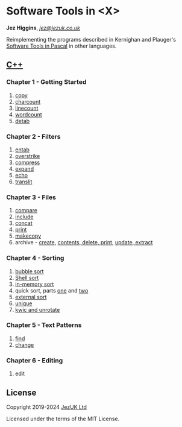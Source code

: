 # Software Tools in \<X\>

**Jez Higgins**, *jez@jezuk.co.uk*

Reimplementing the programs described in Kernighan and Plauger's 
[Software Tools in Pascal](ttps://archive.org/details/softwaretoolsinp00kern)
in other languages. 

## [C++](https://www.jezuk.co.uk/tags/software-tools-in-c++.html)
### Chapter 1 - Getting Started

1. [copy](https://www.jezuk.co.uk/blog/2019/08/sticpp-copy.html)
2. [charcount](https://www.jezuk.co.uk/blog/2019/08/sticpp-charcount.html)
3. [linecount](https://www.jezuk.co.uk/blog/2019/08/sticpp-linecount.html)
4. [wordcount](https://www.jezuk.co.uk/blog/2019/08/sticpp-wordcount.html)
5. [detab](https://www.jezuk.co.uk/blog/2019/09/sticpp-detab.html)

### Chapter 2 - Filters

1. [entab](https://www.jezuk.co.uk/blog/2019/10/sticpp-entab.html)
2. [overstrike](https://www.jezuk.co.uk/blog/2019/10/sticpp-overstrike.html)
3. [compress](https://www.jezuk.co.uk/blog/2019/11/sticpp-compress.html)
4. [expand](https://www.jezuk.co.uk/blog/2019/11/sticpp-expand.html)
5. [echo](https://www.jezuk.co.uk/blog/2019/11/sticpp-echo.html)
6. [translit](https://www.jezuk.co.uk/blog/2019/11/sticpp-translit.html)

### Chapter 3 - Files

1. [compare](https://www.jezuk.co.uk/blog/2020/02/sticpp-compare.html)
2. [include](https://www.jezuk.co.uk/blog/2020/04/sticpp-include.html)
3. [concat](https://www.jezuk.co.uk/blog/2020/04/sticpp-concat.html)
4. [print](https://www.jezuk.co.uk/blog/2020/04/sticpp-print.html)
5. [makecopy](https://www.jezuk.co.uk/blog/2020/06/sticpp-makecopy.html)
6. archive - [create](https://www.jezuk.co.uk/blog/2020/07/sticpp-archive-create.html),
[contents, delete, print](https://www.jezuk.co.uk/blog/2020/08/sticpp-archive-contents-print-delete.html), 
[update, extract](https://www.jezuk.co.uk/blog/2020/08/sticpp-archive-update-extract.html)

### Chapter 4 - Sorting

1. [bubble sort](https://www.jezuk.co.uk/blog/2020/09/sticpp-bubble-sort.html)
2. [Shell sort](https://www.jezuk.co.uk/blog/2020/11/sticpp-shell-sort.html)
3. [in-memory sort](https://www.jezuk.co.uk/blog/2020/12/sticpp-in-memory-text-sort.html)
4. quick sort, parts [one](https://www.jezuk.co.uk/blog/2020/12/sticpp-quick-sort.html) 
and [two](https://www.jezuk.co.uk/blog/2020/12/sticpp-more-quick-sort.html)
5. [external sort](https://www.jezuk.co.uk/blog/2021/03/sticpp-external-text-sort.html)
6. [unique](https://www.jezuk.co.uk/blog/2021/04/sticpp-unique.html)
7. [kwic and unrotate](https://www.jezuk.co.uk/blog/2021/05/sticpp-kwic-unrotate.html)

### Chapter 5 - Text Patterns

1. [find](https://www.jezuk.co.uk/blog/2021/08/sticpp-find.html) 
2. [change](https://www.jezuk.co.uk/blog/2022/01/sticpp-change.html)

### Chapter 6 - Editing

1. edit 

## License

Copyright 2019-2024 [JezUK Ltd](http://www.jezuk.co.uk/)

Licensed under the terms of the MIT License.
